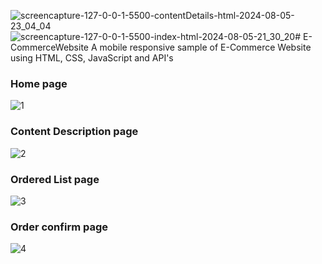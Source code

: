 ![screencapture-127-0-0-1-5500-contentDetails-html-2024-08-05-23_04_04](https://github.com/user-attachments/assets/e3af37c0-1559-4980-9f9a-93b74b3228d7)![screencapture-127-0-0-1-5500-index-html-2024-08-05-21_30_20](https://github.com/user-attachments/assets/a2dbdcfc-91de-44f0-929a-0a876c0a6557)# E-CommerceWebsite
 A mobile responsive sample of E-Commerce Website using HTML, CSS, JavaScript and API's
 
 
 
### Home page
![1](https://github.com/user-attachments/assets/5ab4e981-6679-43ae-9a9c-a6f01d0a50ff)




### Content Description page
![2](https://github.com/user-attachments/assets/71ab5841-65f4-4344-96c0-9549d583a3ae)



### Ordered List page
![3](https://github.com/user-attachments/assets/4294cf3b-a492-4929-ade4-5d2b27141198)




### Order confirm page
![4](https://github.com/user-attachments/assets/af2a4030-56a5-49ac-9dd4-7fab756df4a6)
